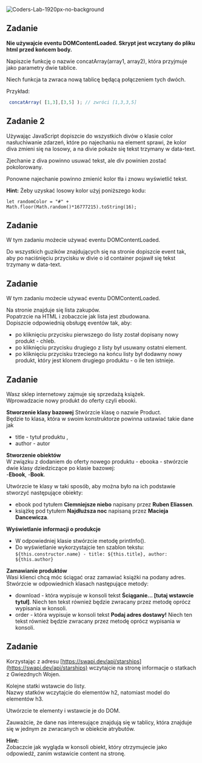 ![Coders-Lab-1920px-no-background](https://user-images.githubusercontent.com/152855/73064373-5ed69780-3ea1-11ea-8a71-3d370a5e7dd8.png)



Zadanie
---

**Nie używajcie eventu DOMContentLoaded. Skrypt jest wczytany do pliku html przed końcem body.**

Napiszcie funkcję o nazwie concatArray(array1, array2), która przyjmuje jako parametry dwie tablice. 

Niech funkcja ta zwraca nową tablicę będącą połączeniem tych dwóch.

Przykład:
```js
 concatArray( [1,3],[3,5] ); // zwróci [1,3,3,5]
```




## Zadanie 2

Używając JavaScript dopiszcie do wszystkich divów o klasie color nasłuchiwanie zdarzeń, 
które po najechaniu na element sprawi, że kolor diva zmieni się na losowy, 
a na divie pokaże się tekst trzymany w data-text. 

Zjechanie z diva powinno usuwać tekst, ale div powinien zostać pokolorowany. 

Ponowne najechanie powinno zmienić kolor tła i znowu wyświetlić tekst.

**Hint:** 
Żeby uzyskać losowy kolor użyj poniższego kodu:

```
let randomColor = "#" + Math.floor(Math.random()*16777215).toString(16);
```

Zadanie
---

W tym zadaniu możecie używać eventu DOMContentLoaded.

Do wszystkich guzików znajdujących się na stronie dopiszcie event tak,   
aby po naciśnięciu przycisku w divie o id container pojawił się tekst trzymany w data-text.

Zadanie
---

W tym zadaniu możecie używać eventu DOMContentLoaded.

Na stronie znajduje się lista zakupów.   
Popatrzcie na HTML i zobaczcie jak lista jest zbudowana.   
Dopiszcie odpowiednią obsługę eventów tak, aby:
- po kliknięciu przycisku pierwszego do listy został dopisany nowy produkt - chleb.
- po kliknięciu przycisku drugiego z listy był usuwany ostatni element.
- po kliknięciu przycisku trzeciego na końcu listy był dodawny nowy produkt, który jest klonem drugiego produktu - o ile ten istnieje.

Zadanie
---

Wasz sklep internetowy zajmuje się sprzedażą książek.   
Wprowadzacie nowy produkt do oferty czyli ebooki.  

**Stworzenie klasy bazowej**
Stwórzcie klasę o nazwie Product.   
Będzie to klasa, która w swoim konstruktorze powinna ustawiać takie dane jak 
- title - tytuł produktu ,
- author - autor

**Stworzenie obiektów**  
W związku z dodaniem do oferty nowego produktu - ebooka - stwórzcie dwie klasy dziedziczące po klasie bazowej:  
-**Ebook**,
-**Book**.

Utwórzcie te klasy w taki sposób, aby można było na ich podstawie stworzyć następujące obiekty:  
- ebook pod tytułem **Ciemniejsze niebo** napisany przez **Ruben Eliassen**. 
- książkę pod tytułem **Najdłuższa noc** napisaną przez **Macieja Dancewicza**. 

**Wyświetlanie informacji o produkcje**
- W odpowiedniej klasie stwórzcie metodę printInfo(). 
- Do wyświetlanie wykorzystajcie ten szablon tekstu:    
`${this.constructor.name} - title: ${this.title}, author: ${this.author}`

**Zamawianie produktów**  
Wasi klienci chcą móc ściągać oraz zamawiać książki na podany adres.   
Stwórzcie w odpowiednich klasach następujące metody:
- download - która wypisuje w konsoli tekst **Ściąganie... [tutaj wstawcie tytuł]**. Niech ten tekst również będzie zwracany przez metodę oprócz wypisania w konsoli.
- order - która wypisuje w konsoli tekst **Podaj adres dostawy!** Niech ten tekst również będzie zwracany przez metodę oprócz wypisania w konsoli.



Zadanie
---

Korzystając z adresu [https://swapi.dev/api/starships](https://swapi.dev/api/starships) wczytajcie na stronę informacje o statkach z Gwiezdnych Wojen. 

Kolejne statki wstawcie do listy.  
Nazwy statków wczytajcie do elementów h2, natomiast model do elementów h3. 

Utwórzcie te elementy i wstawcie je do DOM. 

Zauważcie, że dane nas interesujące znajdują się w tablicy, która znajduje się w jednym ze zwracanych w obiekcie atrybutów. 

**Hint:**  
 Zobaczcie jak wygląda w konsoli obiekt, który otrzymujecie jako odpowiedź, zanim wstawicie content na stronę.

